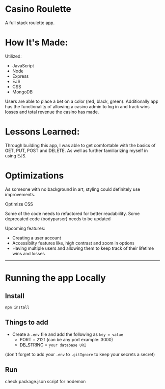 # Casino Roulette
<p> A full stack roulette app. </p>

<h1>How It's Made:</h1>
<p>Utilized: </p> 
    <ul> 
        <li>JavaScript</li>
        <li>Node</li>
        <li>Express</li>
        <li>EJS</li>
        <li>CSS</li>
        <li>MongoDB</li>
    </ul>

<p>Users are able to place a bet on a color (red, black, green). Additionally app has the functionality of allowing a casino admin to log in and track wins losses and total revenue the casino has made.<p/>


<h1>Lessons Learned:</h1>
<p>Through building this app, I was able to get comfortable with the basics of GET, PUT, POST and DELETE. As well as further familiarizing myself in using EJS.</p>


<h1>Optimizations</h1>
<p>As someone with no background in art, styling could definitely use improvements.</p>
<p>Optimize CSS</p>
<p>Some of the code needs to refactored for better readabiility. Some deprecated code (bodyparser) needs to be updated </p>
<p>Upcoming features: </p>
    <ul> 
        <li>Creating a user account</li>
        <li>Accessibilty features like, high contrast and zoom in options</li>
        <li>Having multiple users and allowing them to keep track of their lifetime wins and losses</li>
    </ul>
    
    
    
---

# Running the app Locally

<h2> Install </h2>

`npm install`


<h2> Things to add </h2>

- Create a `.env` file and add the following as `key = value` 
  - PORT = 2121 (can be any port example: 3000)
  - DB_STRING = `your database URI`

(don't forget to add your `.env` to `.gitIgnore` to keep your secrets a secret)

<h2> Run </h2>

check package.json script for nodemon 
